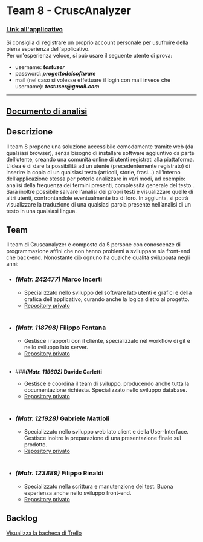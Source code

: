 # Team 8 - CruscAnalyzer

### [Link all'applicativo](http://cruscanalyzer.pythonanywhere.com/)
Si consiglia di registrare un proprio account personale per usufruire della piena esperienza dell'applicativo.\
Per un'esperienza veloce, si può usare il seguente utente di prova:
* username: *__testuser__*
* password: *__progettodelsoftware__*
* mail (nel caso si volesse effettuare il login con mail invece che username): *__testuser@gmail.com__*
---
## [Documento di analisi](https://docs.google.com/document/d/1fqsqfRqMtCHZnmAJZsIR6-WETEUwjJQ9a_Edtw5kqfU/edit?usp=sharing)

## Descrizione

Il team 8 propone una soluzione accessibile comodamente tramite web (da qualsiasi browser), senza bisogno di installare software aggiuntivo da parte dell’utente, creando una comunità online di utenti registrati alla piattaforma.
L’idea è di dare la possibilità ad un utente (precedentemente registrato) di inserire la copia di un qualsiasi testo (articoli, storie, frasi...) all’interno dell’applicazione stessa per poterlo analizzare in vari modi, ad esempio: analisi della frequenza dei termini presenti, complessità generale del testo…
Sarà inoltre possibile salvare l’analisi dei propri testi e visualizzare quelle di altri utenti, confrontandole eventualmente tra di loro.
In aggiunta, si potrà visualizzare la traduzione di una qualsiasi parola presente nell’analisi di un testo in una qualsiasi lingua.

## Team

Il team di Cruscanalyzer è composto da 5 persone con conoscenze di programmazione affini che non hanno problemi a sviluppare sia front-end che back-end.
Nonostante ciò ognuno ha qualche qualità sviluppata negli anni:

* ### **_(Matr. 242477)_ Marco Incerti**
  * Specializzato nello sviluppo del software lato utenti e grafici e della grafica dell'applicativo, curando anche la logica dietro al progetto.
  * [Repository privato](https://dw.gnet.it/marco_incerti/team8_incerti)
<br><br>

* ### **_(Matr. 118798)_ Filippo Fontana**
  * Gestisce i rapporti con il cliente, specializzato nel workflow di git e nello sviluppo lato server.
  * [Repository privato](https://dw.gnet.it/filip/team-8_fontana)
<br><br>

* ###**_(Matr. 119602)_ Davide Carletti**
  * Gestisce e coordina il team di sviluppo, producendo anche tutta la documentazione richiesta. Specializzato nello sviluppo database.
  * [Repository privato](https://dw.gnet.it/dadecarlet/team8_carletti_davide)
<br><br>

* ### **_(Matr. 121928)_ Gabriele Mattioli**
  * Specializzato nello sviluppo web lato client e della User-Interface. Gestisce inoltre la preparazione di una presentazione finale sul prodotto. 
  * [Repository privato](https://dw.gnet.it/Mattioli/team-8-mattioli)
<br><br>

* ### **_(Matr. 123889)_ Filippo Rinaldi** 
  * Specializzato nella scrittura e manutenzione dei test. Buona esperienza anche nello sviluppo front-end. 
  * [Repository privato](https://dw.gnet.it/Filippo_Rinaldi/team-8_rinaldi)

## Backlog

[Visualizza la bacheca di Trello](https://trello.com/b/DYLLlMxH/user-stories)
